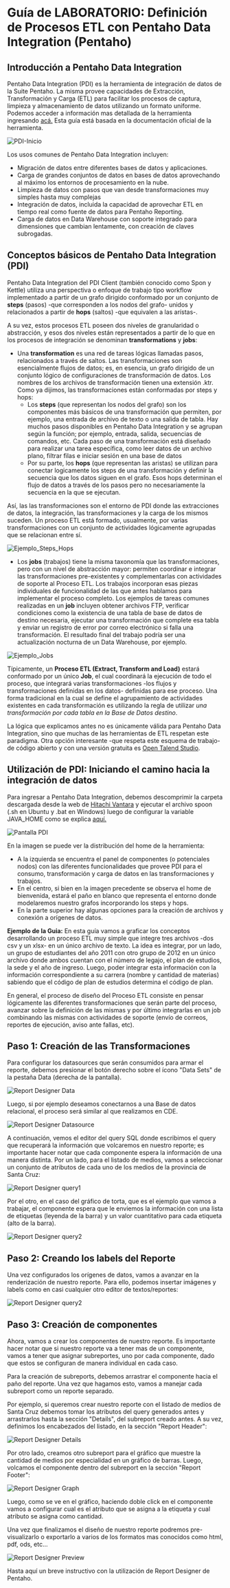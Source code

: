# Guía de LABORATORIO: Definición de Procesos ETL con Pentaho Data Integration (Pentaho)

## Introducción a Pentaho Data Integration
Pentaho Data Integration (PDI) es la herramienta de integración de datos de la Suite Pentaho. La misma provee capacidades de Extracción, Transformación y Carga (ETL) para facilitar los procesos de captura, limpieza y almacenamiento de datos utilizando un formato uniforme.
Podemos acceder a información mas detallada de la herramienta ingresando [acá.](https://help.pentaho.com/Documentation/8.3/Products/Pentaho_Data_Integration) Esta guía está basada en la documentación oficial de la herramienta.

![PDI-Inicio](./imgs/PDI_inicio_redim.png)

Los usos comunes de Pentaho Data Integration incluyen:
- Migración de datos entre diferentes bases de datos y aplicaciones.
- Carga de grandes conjuntos de datos en bases de datos aprovechando al máximo los entornos de procesamiento en la nube.
- Limpieza de datos con pasos que van desde transformaciones muy simples hasta muy complejas
- Integración de datos, incluida la capacidad de aprovechar ETL en tiempo real como fuente de datos para Pentaho Reporting.
- Carga de datos en Data Warehouse con soporte integrado para dimensiones que cambian lentamente, con creación de claves subrogadas.

## Conceptos básicos de Pentaho Data Integration (PDI)
Pentaho Data Integration del PDI Client (también conocido como Spon y Kettle) utiliza una perspectiva o enfoque de trabajo tipo workflow implementado a partir de un grafo dirigido conformado por un conjunto de __steps__ (pasos) -que corresponden a los nodos del grafo- unidos y relacionados a partir de __hops__ (saltos) -que equivalen a las arístas-. 

A su vez, estos procesos ETL poseen dos niveles de granularidad o abstracción, y esos dos niveles están representados a partir de lo que en los procesos de integración se denominan __transformations__ y __jobs__:
- Una __transformation__ es una red de tareas lógicas llamadas pasos, relacionados a través de saltos. Las transformaciones son esencialmente flujos de datos; es, en esencia, un grafo dirigido de un conjunto lógico de configuraciones de transformación de datos. Los nombres de los archivos de transformación tienen una extensión .ktr. Como ya dijimos, las transformaciones están conformadas por steps y hops:
  - Los __steps__ (que representan los nodos del grafo) son los componentes más básicos de una transformación que permiten, por ejemplo, una entrada de archivo de texto o una salida de tabla. Hay muchos pasos disponibles en Pentaho Data Integration y se agrupan según la función; por ejemplo, entrada, salida, secuencias de comandos, etc. Cada paso de una transformación está diseñado para realizar una tarea específica, como leer datos de un archivo plano, filtrar filas e iniciar sesión en una base de datos
  - Por su parte, los __hops__ (que representan las aristas) se utilizan para conectar logicamente los steps de una transformación y definir la secuencia que los datos siguen en el grafo. Esos hops determinan el flujo de datos a través de los pasos pero no necesariamente la secuencia en la que se ejecutan.

Así, las las transformaciones son el entorno de PDI donde las extracciones de datos, la integración, las transformaciones y la carga de los mismos suceden. Un proceso ETL está formado, usualmente, por varias transformaciones con un conjunto de actividades lógicamente agrupadas que se relacionan entre sí.

![Ejemplo_Steps_Hops](./imgs/PDI_steps_hops.png)

- Los __jobs__ (trabajos) tiene la misma taxonomía que las transformaciones, pero con un nivel de abstracción mayor: permiten coordinar e integrar las transformaciones pre-existentes y complementarlas con actividades de soporte al Proceso ETL. Los trabajos incorporan esas piezas individuales de funcionalidad de las que antes hablamos para implementar el proceso completo. Los ejemplos de tareas comunes realizadas en un __job__ incluyen obtener archivos FTP, verificar condiciones como la existencia de una tabla de base de datos de destino necesaria, ejecutar una transformación que complete esa tabla y enviar un registro de error por correo electrónico si falla una transformación. El resultado final del trabajo podría ser una actualización nocturna de un Data Warehouse, por ejemplo.

![Ejemplo_Jobs](./imgs/PDI_jobs_redim.png)

Típicamente, un __Proceso ETL (Extract, Transform and Load)__ estará conformado por un único __Job__, el cual coordinará la ejecución de todo el proceso, que integrará varias transformaciones -los flujos y transformaciones definidas en los datos- definidas para ese proceso. Una forma tradicional en la cual se define el agrupamiento de actividades existentes en cada transformación es utilizando la regla de utilizar _una transformación por cada tabla en la Base de Datos destino_.

La lógica que explicamos antes no es únicamente válida para Pentaho Data Integration, sino que muchas de las herramientas de ETL respetan este paradigma. Otra opción interesante -que respeta este esquema de trabajo- de código abierto y con una versión gratuita es [Open Talend Studio](https://es.talend.com/products/talend-open-studio/).

## Utilización de PDI: Iniciando el camino hacia la integración de datos
Para ingresar a Pentaho Data Integration, debemos descomprimir la carpeta descargada desde la web de [Hitachi Vantara](https://community.hitachivantara.com) y ejecutar el archivo spoon (.sh en Ubuntu y .bat en Windows) luego de configurar la variable JAVA_HOME como se explica [aquí.](https://www.dropbox.com/s/au05tj4qn63h8xx/GL00%20-%20Gu%C3%ADa%20de%20Instalaci%C3%B3n%20Suite%20Pentaho.pdf?dl=0)

![Pantalla PDI](./imgs/PDI-screen.png)

En la imagen se puede ver la distribución del home de la herramienta:
- A la izquierda se encuentra el panel de componentes (o potenciales nodos) con las diferentes funcionalidades que provee PDI para el consumo, transformación y carga de datos en las transformaciones y trabajos.
- En el centro, si bien en la imagen precedente se observa el home de bienvenida, estará el paño en blanco que representa el entorno donde modelaremos nuestro grafos incorporando los steps y hops.
- En la parte superior hay algunas opciones para la creación de archivos y conexión a orígenes de datos.

__Ejemplo de la Guia:__ En esta guía vamos a graficar los conceptos desarrollando un proceso ETL muy simple que integre tres archivos -dos csv y un xlsx- en un único archivo de texto. La idea es integrar, por un lado, un grupo de estudiantes del año 2011 con otro grupo de 2012 en un único archivo donde ambos cuentan con el número de legajo, el plan de estudios, la sede y el año de ingreso. Luego, poder integrar esta información con la información correspondiente a su carrera (nombre y cantidad de materias) sabiendo que el código de plan de estudios determina el código de plan.

En general, el proceso de diseño del Proceso ETL consiste en pensar lógicamente las diferentes transformaciones que serán parte del proceso, avanzar sobre la definición de las mismas y por último integrarlas en un job combinando las mismas con actividades de soporte (envío de correos, reportes de ejecución, aviso ante fallas, etc).

## Paso 1: Creación de las Transformaciones
Para configurar los datasources que serán consumidos para armar el reporte, debemos presionar el botón derecho sobre el ícono "Data Sets" de la pestaña Data (derecha de la pantalla).

![Report Designer Data](./imgs/rd-data.png)

Luego, si por ejemplo deseamos conectarnos a una Base de datos relacional, el proceso será similar al que realizamos en CDE.

![Report Designer Datasource](./imgs/rd-datasource.png)

A continuación, vemos el editor del query SQL donde escribimos el query que recuperará la información que volcaremos en nuestro reporte; es importante hacer notar que cada componente espera la información de una manera distinta. 
Por un lado, para el listado de medios, vamos a seleccionar un conjunto de atributos de cada uno de los medios de la provincia de Santa Cruz:

![Report Designer query1](./imgs/rd-query1.png)

Por el otro, en el caso del gráfico de torta, que es el ejemplo que vamos a trabajar, el componente espera que le enviemos la información con una lista de etiquetas (leyenda de la barra) y un valor cuantitativo para cada etiqueta (alto de la barra).

![Report Designer query2](./imgs/rd-query2.png)

## Paso 2: Creando los labels del Reporte
Una vez configurados los orígenes de datos, vamos a avanzar en la renderización de nuestro reporte. Para ello, podemos insertar imágenes y labels como en casi cualquier otro editor de textos/reportes:

![Report Designer query2](./imgs/rd-labels.png)

## Paso 3: Creación de componentes
Ahora, vamos a crear los componentes de nuestro reporte. Es importante hacer notar que si nuestro reporte va a tener mas de un componente, vamos a tener que asignar subreportes, uno por cada componente, dado que estos se configuran de manera individual en cada caso.

Para la creación de subreports, debemos arrastrar el componente hacia el paño del reporte. Una vez que hagamos esto, vamos a manejar cada subreport como un reporte separado.

Por ejemplo, si queremos crear nuestro reporte con el listado de medios de Santa Cruz debemos tomar los atributos del query generados antes y arrastrarlos hasta la sección "Details", del subreport creado antes. A su vez, definimos los encabezados del listado, en la sección "Report Header":

![Report Designer Details](./imgs/rd-details.png)

Por otro lado, creamos otro subreport para el gráfico que muestre la cantidad de medios por especialidad en un gráfico de barras. Luego, volcamos el componente dentro del subreport en la sección "Report Footer":

![Report Designer Graph](./imgs/rd-graph.png)

Luego, como se ve en el gráfico, haciendo doble click en el componente vamos a configurar cual es el atributo que se asigna a la etiqueta y cual atributo se asigna como cantidad.

Una vez que finalizamos el diseño de nuestro reporte podremos pre-visualizarlo o exportarlo a varios de los formatos mas conocidos como html, pdf, ods, etc...

![Report Designer Preview](./imgs/rd-preview1.png)

Hasta aquí un breve instructivo con la utilización de Report Designer de Pentaho.
